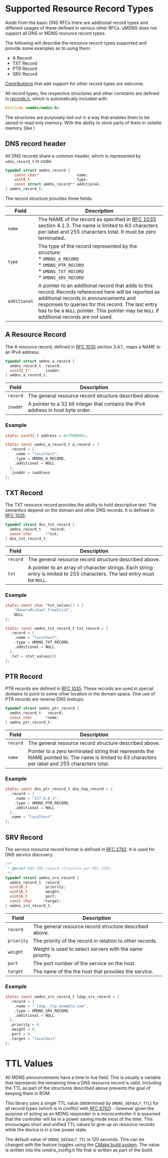 # Supported Resource Record Types

Aside from the basic DNS RFCs there are additional record types and different
usages of these defined in various other RFCs. uMDNS does not support all DNS
or MDNS resource record types.

The following will describe the resource record types supported and provide some
examples as to using them:

* A Record
* TXT Record
* PTR Record
* SRV Record

[Contributions][3] that add support for other record types are welcome.

All record types, the respective structures and other constants are defined in
[records.h][1], which is automatically included with:

```C
#include <umdns/umdns.h>
```

The structures are purposely laid out in a way that enables them 
to be stored in read only memory. With the ability to store parts of them in
volatile memory (like )

## DNS record header

All DNS records share a common header, which is represented by `udns_record_t` in code:

```C
typedef struct umdns_record {
    const char*                 name;
    uint8_t                     type;
    const struct umdns_record** additional;
} umdns_record_t;
```

The record structure provides three fields:

Field | Description
------|------------
`name` | The NAME of the record as specified in [RFC 1035][2] section 4.1.3. The name is limited to 63 characters per label and 255 characters total. It must be zero terminated..
`type`  | The type of the record represented by the structure:<br>* `UMDNS_A_RECORD`<br>* `UMDNS_PTR_RECORD`<br>* `UMDNS_TXT_RECORD`<br>* `UMDNS_SRV_RECORD`
`additional` | A pointer to an additional record that adds to this record. Records referenced here will be reported as additional records in announcements and responses to queries for this record. The last entry has to be a `NULL` pointer. This pointer may be `NULL` if additional records are not used.

## A Resource Record

The A resource record, defined in [RFC 1035][2] section 3.4.1., maps a NAME to an IPv4 address.

```C
typedef struct umdns_a_record {
  umdns_record_t  record;
  uint32_t*       inaddr;
} umdns_a_record_t;
```

Field | Description
------|------------
`record` | The general resource record structure described above.
`inaddr` | A pointer to a 32 bit integer that contains the IPv4 address in host byte order.

### Example

```C
static uint32_t address = 0x7F000001;

static const umdns_a_record_t a_record = {
  .record = {
    .name = "localhost",
    .type = UMDNS_A_RECORD,
    .additional = NULL
  },
  .inaddr = &address
};
```

## TXT Record

The TXT resource record provides the ability to hold descriptive text. The
semantics depend on the domain and other DNS records. It is defined in 
[RFC 1035][2].

```C
typedef struct dns_txt_record {
  umdns_record_t    record;
  const char      **txt;
} dns_txt_record_t;
```

Field | Description
------|------------
`record` | The general resource record structure described above.
`txt` | A pointer to an array of character strings. Each string entry is limited to 255 characters. The last entry must be `NULL`.

### Example

```C
static const char *txt_values[] = {
    "Owner=Michael Froehlich",
    NULL
};

static const umdns_txt_record_t txt_record = {
  .record = {
    .name = "localhost",
    .type = UMDNS_TXT_RECORD,
    .additional = NULL
  },
  .txt = &txt_values[0]
};
```

## PTR Record

PTR records are defined in [RFC 1035][2]. These records are used in special domains
to point to some other location in the domain space. One use of PTR records are
reverse DNS lookups.

```C
typedef struct umdns_ptr_record {
  umdns_record_t   record;
  const char      *name;
} umdns_ptr_record_t;
```

Field | Description
------|------------
`record` | The general resource record structure described above.
`name` | Pointer to a zero terminated string that represents the NAME pointed to. The name is limited to 63 characters per label and 255 characters total.

### Example

```C
static const dns_ptr_record_t dns_hap_record = {
  .record = {
    .name = "127.0.0.1",
    .type = UMDNS_PTR_RECORD,
    .additional = NULL
  },
  .name = "localhost"
};
```

## SRV Record

The service resource record format is defined in [RFC 2782][4]. It is used
for DNS service discovery.

```C
/**
 * @brief DNS SRV record structure per RFC 2782.
 */
typedef struct umdns_srv_record {
  umdns_record_t  record;
  uint16_t        priority;
  uint16_t        weight;
  uint16_t        port;
  const char     *target;
} umdns_srv_record_t;
```

Field | Description
------|------------
`record` | The general resource record structure described above.
`priority` | The priority of the record in relation to other records.
`weight` | Weight is used to select servers with the same priority.
`port` | The port number of the service on the host.
`target` | The name of the the host that provides the service.

### Example

```C
static const umdns_srv_record_t ldap_srv_record = {
  .record = {
    .name = "_ldap._tcp.example.com",
    .type = UMDNS_SRV_RECORD,
    .additional = NULL
  },
  .priority = 0,
  .weight = 0,
  .port = 0,
  .target = "localhost"
};
```

# TTL Values

All MDNS announcements have a time to live field. This is usually a variable
that represents the remaining time a DNS resource record is valid. Including
the TTL as part of the structures described above prevents the goal of keeping
them in ROM.

This library uses a single TTL value (determined by `UMDNS_DEFAULT_TTL`) for
all record types (which is in conflict with [RFC 6762][5]) - however given the
purpose of acting as an MDNS responder in a microcontroller it is assumed that
the controller will be in a power saving mode most of the time. This encourages
short and unified TTL values to give up on resource records while the device is
in a low power state.

The default value of `UMDNS_DEFAULT_TTL` is 120 seconds. This can be changed
with the feature toggles using the [CMake build system][6]. The value is written
into the umdns_config.h file that is written as part of the build.

[1]: https://github.com/grover/uMDNS/tree/master/include/umdns/records.h
[2]: https://tools.ietf.org/rfc/rfc1035.txt
[3]: https://github.com/grover/uMDNS/tree/master/CONTRIBUTING.md
[4]: https://tools.ietf.org/rfc/rfc2782.txt
[5]: https://tools.ietf.org/rfc/rfc6762.txt
[6]: https://github.com/grover/uMDNS/tree/master/docs/Feature%20Toggles.md
